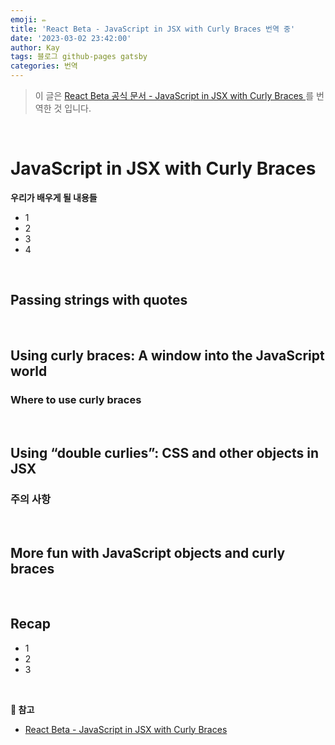 ```yaml
---
emoji: ✏️
title: 'React Beta - JavaScript in JSX with Curly Braces 번역 중'
date: '2023-03-02 23:42:00'
author: Kay
tags: 블로그 github-pages gatsby
categories: 번역
---
```


> 이 글은 [React Beta 공식 문서 - JavaScript in JSX with Curly Braces
](https://beta.reactjs.org/learn/javascript-in-jsx-with-curly-braces)를 번역한 것 입니다.

<br>

# JavaScript in JSX with Curly Braces


<b>우리가 배우게 될 내용들</b>
- 1
- 2
- 3
- 4

<br>

## Passing strings with quotes

<br/>

## Using curly braces: A window into the JavaScript world

### Where to use curly braces

<br/>

## Using “double curlies”: CSS and other objects in JSX

### 주의 사항

<br/>

## More fun with JavaScript objects and curly braces

<br/>

## Recap
- 1
- 2
- 3

<br/>

<b>📕 참고</b>
- [React Beta - JavaScript in JSX with Curly Braces
  ](https://beta.reactjs.org/learn/javascript-in-jsx-with-curly-braces)

```toc
```
